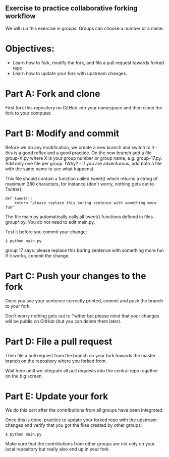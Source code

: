 ## Exercise to practice collaborative forking workflow
We will run this exercise in groups. Groups can choose a number or a name.

# Objectives:

* Learn how to fork, modify the fork, and file a pull request towards forked repo
* Learn how to update your fork with upstream changes.

# Part A: Fork and clone
First fork this repository on GitHub into your namespace and then clone the fork to your computer.

# Part B: Modify and commit
Before we do any modification, we create a new branch and switch to it - this is a good reflex and a good practice. On the new branch add a file group-X.py where X is your group number or group name, e.g. group-17.py. Add only one file per group. (Why? - if you are adventurous, add both a file with the same name to see what happens)

This file should contain a function called tweet() which returns a string of maximum 280 characters, for instance (don't worry, nothing gets out to Twitter):
```
def tweet():
    return "please replace this boring sentence with something more fun"
```
The file main.py automatically calls all tweet() functions defined in files group*.py. You do not need to edit main.py.

Test it before you commit your change:
```
$ python main.py
```
group 17 says: please replace this boring sentence with something more fun
If it works, commit the change.

# Part C: Push your changes to the fork
Once you see your sentence correctly printed, commit and push the branch to your fork.

Don't worry nothing gets out to Twitter but please mind that your changes will be public on GitHub (but you can delete them later).

# Part D: File a pull request
Then file a pull request from the branch on your fork towards the master branch on the repository where you forked from.

Wait here until we integrate all pull requests into the central repo together on the big screen.

# Part E: Update your fork
We do this part after the contributions from all groups have been integrated.

Once this is done, practice to update your forked repo with the upstream changes and verify that you got the files created by other groups:
```
$ python main.py
```
Make sure that the contributions from other groups are not only on your local repository but really also end up in your fork.
